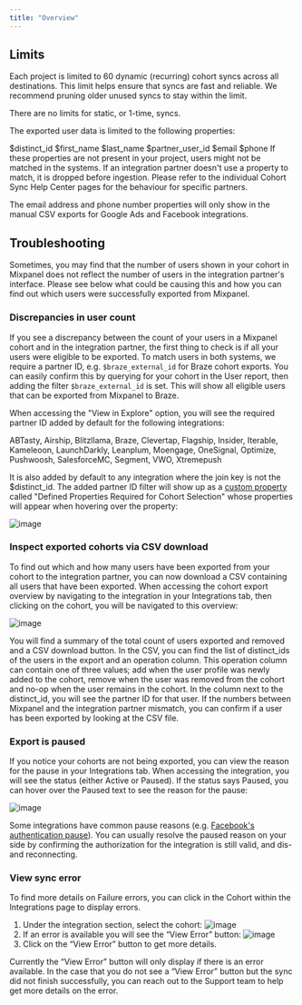 ```yaml
---
title: "Overview"
---
```


## Limits
Each project is limited to 60 dynamic (recurring) cohort syncs across all destinations. This limit helps ensure that syncs are fast and reliable. We recommend pruning older unused syncs to stay within the limit.

There are no limits for static, or 1-time, syncs.

The exported user data is limited to the following properties:

$distinct_id
$first_name
$last_name
$partner_user_id
$email
$phone
If these properties are not present in your project, users might not be matched in the systems. If an integration partner doesn't use a property to match, it is dropped before ingestion. Please refer to the individual Cohort Sync Help Center pages for the behaviour for specific partners.

The email address and phone number properties will only show in the manual CSV exports for Google Ads and Facebook integrations.

## Troubleshooting

Sometimes, you may find that the number of users shown in your cohort in Mixpanel does not reflect the number of users in the integration partner's interface. Please see below what could be causing this and how you can find out which users were successfully exported from Mixpanel.

### Discrepancies in user count

If you see a discrepancy between the count of your users in a Mixpanel cohort and in the integration partner, the first thing to check is if all your users were eligible to be exported. To match users in both systems, we require a partner ID, e.g. `$braze_external_id` for Braze cohort exports. You can easily confirm this by querying for your cohort in the User report, then adding the filter `$braze_external_id` is set. This will show all eligible users that can be exported from Mixpanel to Braze. 

When accessing the "View in Explore" option, you will see the required partner ID added by default for the following integrations:

ABTasty, Airship, Blitzllama, Braze, Clevertap, Flagship, Insider, Iterable, Kameleoon, LaunchDarkly, Leanplum, Moengage, OneSignal, Optimize, Pushwoosh, SalesforceMC, Segment, VWO, Xtremepush

It is also added by default to any integration where the join key is not the $distinct_id. The added partner ID filter will show up as a [custom property](/docs/analysis/advanced/custom-properties) called "Defined Properties Required for Cohort Selection" whose properties will appear when hovering over the property:

![image](https://user-images.githubusercontent.com/13734965/233539618-3ac2c97e-d3fd-4c44-8dc3-847ecdfe50bb.png)

### Inspect exported cohorts via CSV download

To find out which and how many users have been exported from your cohort to the integration partner, you can now download a CSV containing all users that have been exported. When accessing the cohort export overview by navigating to the integration in your Integrations tab, then clicking on the cohort, you will be navigated to this overview:

![image](https://user-images.githubusercontent.com/13734965/233539646-5057fdb4-5c15-412a-8390-1bed8d44f136.png)

You will find a summary of the total count of users exported and removed and a CSV download button. In the CSV, you can find the list of distinct_ids of the users in the export and an operation column. This operation column can contain one of three values; add when the user profile was newly added to the cohort, remove when the user was removed from the cohort and no-op when the user remains in the cohort. In the column next to the distinct_id, you will see the partner ID for that user. If the numbers between Mixpanel and the integration partner mismatch, you can confirm if a user has been exported by looking at the CSV file. 

### Export is paused

If you notice your cohorts are not being exported, you can view the reason for the pause in your Integrations tab. When accessing the integration, you will see the status (either Active or Paused). If the status says Paused, you can hover over the Paused text to see the reason for the pause:

![image](https://user-images.githubusercontent.com/13734965/233539691-d36370b1-880a-4aa6-a64c-399175c02388.png)

Some integrations have common pause reasons (e.g. [Facebook's authentication pause](/docs/other-bits/cohort-syncs/facebook-ads#troubleshooting-errors)). You can usually resolve the paused reason on your side by confirming the authorization for the integration is still valid, and dis- and reconnecting. 

### View sync error

To find more details on Failure errors, you can click in the Cohort within the Integrations page to display errors.

1. Under the integration section, select the cohort:
![image](https://user-images.githubusercontent.com/13734965/233539867-3bd94f9f-b50c-4939-9eb9-5879e0b2e8cf.png)
2. If an error is available you will see the “View Error” button:
![image](https://user-images.githubusercontent.com/13734965/233539900-58b14423-bdfd-4fb7-98ff-17576d54a5d8.png)
3. Click on the “View Error” button to get more details.

Currently the “View Error” button will only display if there is an error available. In the case that you do not see a “View Error” button but the sync did not finish successfully, you can reach out to the Support team to help get more details on the error.
